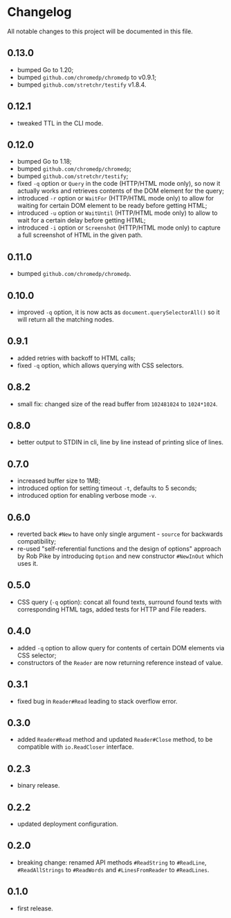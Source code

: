 # Changelog
All notable changes to this project will be documented in this file.

## 0.13.0
 - bumped Go to 1.20;
 - bumped `github.com/chromedp/chromedp` to v0.9.1;
 - bumped `github.com/stretchr/testify` v1.8.4.

## 0.12.1
 - tweaked TTL in the CLI mode.

## 0.12.0
 - bumped Go to 1.18;
 - bumped `github.com/chromedp/chromedp`;
 - bumped `github.com/stretchr/testify`;
 - fixed `-q` option or `Query` in the code (HTTP/HTML mode only), so now it actually works and retrieves contents of the DOM element for the query;
 - introduced `-r` option or `WaitFor` (HTTP/HTML mode only) to allow for waiting for certain DOM element to be ready before getting HTML;
 - introduced `-u` option or `WaitUntil` (HTTP/HTML mode only) to allow to wait for a certain delay before getting HTML;
 - introduced `-i` option or `Screenshot` (HTTP/HTML mode only) to capture a full screenshot of HTML in the given path.

## 0.11.0
 - bumped `github.com/chromedp/chromedp`.

## 0.10.0
 - improved `-q` option, it is now acts as `document.querySelectorAll()` so it will return all the matching nodes.

## 0.9.1
 - added retries with backoff to HTML calls;
 - fixed `-q` option, which allows querying with CSS selectors.

## 0.8.2
 - small fix: changed size of the read buffer from `102481024` to `1024*1024`.

## 0.8.0
 - better output to STDIN in cli, line by line instead of printing slice of lines.

## 0.7.0
 - increased buffer size to 1MB;
 - introduced option for setting timeout `-t`, defaults to 5 seconds;
 - introduced option for enabling verbose mode `-v`.

## 0.6.0
 - reverted back `#New` to have only single argument - `source` for backwards compatibility;
 - re-used "self-referential functions and the design of options" approach by Rob Pike by introducing `Option` and new constructor `#NewInOut` which uses it.

## 0.5.0
 - CSS query (`-q` option): concat all found texts, surround found texts with corresponding HTML tags, added tests for HTTP and File readers.

## 0.4.0
 - added `-q` option to allow query for contents of certain DOM elements via CSS selector;
 - constructors of the `Reader` are now returning reference instead of value.

## 0.3.1
 - fixed bug in `Reader#Read` leading to stack overflow error.

## 0.3.0
 - added `Reader#Read` method and updated `Reader#Close` method, to be compatible with `io.ReadCloser` interface.

## 0.2.3
 - binary release.

## 0.2.2
 - updated deployment configuration.

## 0.2.0
 - breaking change: renamed API methods `#ReadString` to `#ReadLine`, `#ReadAllStrings` to `#ReadWords` and `#LinesFromReader` to `#ReadLines`.

## 0.1.0
 - first release.